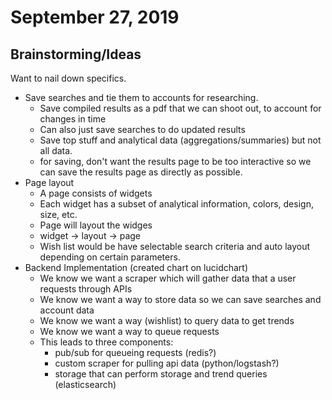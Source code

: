# September 27, 2019

## Brainstorming/Ideas

Want to nail down specifics.

* Save searches and tie them to accounts for researching.
  * Save compiled results as a pdf that we can shoot out, to account for changes in time
  * Can also just save searches to do updated results
  * Save top stuff and analytical data (aggregations/summaries) but not all data.
  * for saving, don't want the results page to be too interactive so we can save the results page
    as directly as possible.
* Page layout
  * A page consists of widgets
  * Each widget has a subset of analytical information, colors, design, size, etc.
  * Page will layout the widges
  * widget -> layout -> page
  * Wish list would be have selectable search criteria and auto layout depending on certain
    parameters.
* Backend Implementation (created chart on lucidchart)
  * We know we want a scraper which will gather data that a user requests through APIs
  * We know we want a way to store data so we can save searches and account data
  * We know we want a way (wishlist) to query data to get trends
  * We know we want a way to queue requests
  * This leads to three components:
    * pub/sub for queueing requests (redis?)
    * custom scraper for pulling api data (python/logstash?)
    * storage that can perform storage and trend queries (elasticsearch)

